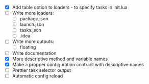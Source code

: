 - [x] Add table option to loaders - to specify tasks in init.lua
- [ ] Write more loaders:
    - [ ] package.json
    - [ ] launch.json
    - [ ] tasks.json
    - [ ] .idea
- [ ] Write more outputs:
    - [ ] floating
- [ ] Write documentation
- [x] More descriptive method and variable names
- [x] Make a propper configuration contract with descriptive names
- [ ] Prettier task selector output
- [ ] Automatic config reload
